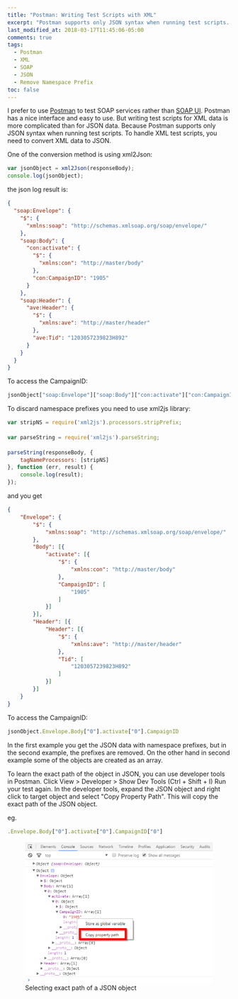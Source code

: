 ```yaml
---
title: "Postman: Writing Test Scripts with XML"
excerpt: "Postman supports only JSON syntax when running test scripts. Writing test script is a little bit more complicated for a XML service than for a JSON service."
last_modified_at: 2018-03-17T11:45:06-05:00
comments: true
tags: 
  - Postman
  - XML
  - SOAP
  - JSON
  - Remove Namespace Prefix
toc: false
---
```


I prefer to use [Postman](https://www.getpostman.com/) to test SOAP services rather than [SOAP UI](https://www.soapui.org/). Postman has a nice interface and easy to use. But writing test scripts for XML data is more complicated than for JSON data. Because Postman supports only JSON syntax when running test scripts. To handle XML test scripts, you need to convert XML data to JSON. 

One of the conversion method is using xml2Json:

```javascript
var jsonObject = xml2Json(responseBody);
console.log(jsonObject);
```

the json log result is:

```json
{
  "soap:Envelope": {
    "$": {
      "xmlns:soap": "http://schemas.xmlsoap.org/soap/envelope/"
    },
    "soap:Body": {
      "con:activate": {
        "$": {
          "xmlns:con": "http://master/body"
        },
        "con:CampaignID": "1905"
      }
    },
    "soap:Header": {
      "ave:Header": {
        "$": {
          "xmlns:ave": "http://master/header"
        },
        "ave:Tid": "1203057239823H892"
      }
    }
  }
}
```

To access the CampaignID:
```javascript
jsonObject["soap:Envelope"]["soap:Body"]["con:activate"]["con:CampaignID"]
```


To discard namespace prefixes you need to use xml2js library:

```javascript
var stripNS = require('xml2js').processors.stripPrefix;

var parseString = require('xml2js').parseString;

parseString(responseBody, {
    tagNameProcessors: [stripNS]
}, function (err, result) {
    console.log(result);
});
```
and you get 

```json
{
    "Envelope": {
        "$": {
            "xmlns:soap": "http://schemas.xmlsoap.org/soap/envelope/"
        },
        "Body": [{
            "activate": [{
                "$": {
                    "xmlns:con": "http://master/body"
                },
                "CampaignID": [
                    "1905"
                ]
            }]
        }],
        "Header": [{
            "Header": [{
                "$": {
                    "xmlns:ave": "http://master/header"
                },
                "Tid": [
                    "1203057239823H892"
                ]
            }]
        }]
    }
}
```
To access the CampaignID:
```javascript
jsonObject.Envelope.Body["0"].activate["0"].CampaignID
```

In the first example you get the JSON data with namespace prefixes, but in the second example, the prefixes are removed. On the other hand in second example some of the objects are created as an array.

To learn the exact path of the object in JSON, you can use developer tools in Postman. Click View > Developer > Show Dev Tools (Ctrl + Shift + I) Run your test again. In the developer tools, expand the JSON object and right click to target object and select "Copy Property Path". 
This will copy the exact path of the JSON object. 

eg. 
```javascript
.Envelope.Body["0"].activate["0"].CampaignID["0"]
```
<figure><img src="/assets/images/postman-json-exact-path.png">
    <figcaption>Selecting exact path of a JSON object</figcaption>
</figure>
